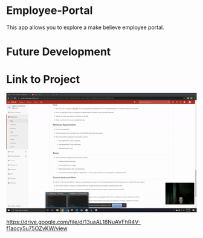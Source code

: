 # Employee-Portal
This app allows you to explore a make believe employee portal.

# Future Development

# Link to Project

<img src="Images\gif.gif">

https://drive.google.com/file/d/13uaAL18NuAVFhR4V-f1aocy5u75OZvKW/view